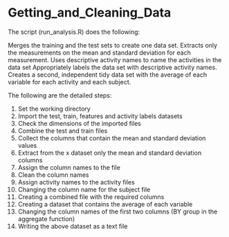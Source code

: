 # Getting_and_Cleaning_Data

The script (run_analysis.R) does the following:

  Merges the training and the test sets to create one data set.
  Extracts only the measurements on the mean and standard deviation for each measurement.
  Uses descriptive activity names to name the activities in the data set
  Appropriately labels the data set with descriptive activity names.
  Creates a second, independent tidy data set with the average of each variable for each activity and each subject.
  
The following are the detailed steps:

  1) Set the working directory
  2) Import the test, train, features and activity labels datasets
  3) Check the dimensions of the imported files
  4) Combine the test and train files
  5) Collect the columns that contain the mean and standard deviation values
  6) Extract from the x dataset only the mean and standard deviation columns
  7) Assign the column names to the file
  8) Clean the column names
  9) Assign activity names to the activity files
  10) Changing the column name for the subject file
  11) Creating a combined file with the required columns
  12) Creating a dataset that contains the average of each variable
  13) Changing the column names of the first two columns (BY group in the aggregate function)
  14) Writing the above dataset as a text file

